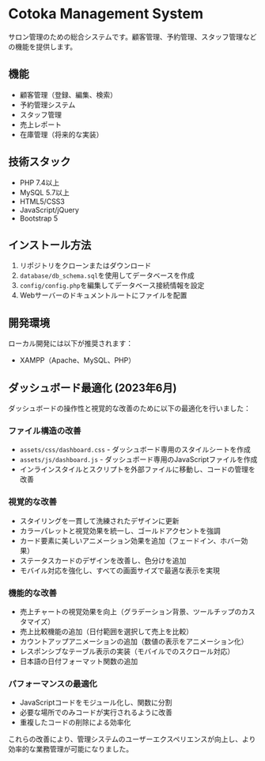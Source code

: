 # Cotoka Management System

サロン管理のための総合システムです。顧客管理、予約管理、スタッフ管理などの機能を提供します。

## 機能

- 顧客管理（登録、編集、検索）
- 予約管理システム
- スタッフ管理
- 売上レポート
- 在庫管理（将来的な実装）

## 技術スタック

- PHP 7.4以上
- MySQL 5.7以上
- HTML5/CSS3
- JavaScript/jQuery
- Bootstrap 5

## インストール方法

1. リポジトリをクローンまたはダウンロード
2. `database/db_schema.sql`を使用してデータベースを作成
3. `config/config.php`を編集してデータベース接続情報を設定
4. Webサーバーのドキュメントルートにファイルを配置

## 開発環境

ローカル開発には以下が推奨されます：
- XAMPP（Apache、MySQL、PHP） 

## ダッシュボード最適化 (2023年6月)

ダッシュボードの操作性と視覚的な改善のために以下の最適化を行いました：

### ファイル構造の改善
- `assets/css/dashboard.css` - ダッシュボード専用のスタイルシートを作成
- `assets/js/dashboard.js` - ダッシュボード専用のJavaScriptファイルを作成
- インラインスタイルとスクリプトを外部ファイルに移動し、コードの管理を改善

### 視覚的な改善
- スタイリングを一貫して洗練されたデザインに更新
- カラーパレットと視覚効果を統一し、ゴールドアクセントを強調
- カード要素に美しいアニメーション効果を追加（フェードイン、ホバー効果）
- ステータスカードのデザインを改善し、色分けを追加
- モバイル対応を強化し、すべての画面サイズで最適な表示を実現

### 機能的な改善
- 売上チャートの視覚効果を向上（グラデーション背景、ツールチップのカスタマイズ）
- 売上比較機能の追加（日付範囲を選択して売上を比較）
- カウントアップアニメーションの追加（数値の表示をアニメーション化）
- レスポンシブなテーブル表示の実装（モバイルでのスクロール対応）
- 日本語の日付フォーマット関数の追加

### パフォーマンスの最適化
- JavaScriptコードをモジュール化し、関数に分割
- 必要な場所でのみコードが実行されるように改善
- 重複したコードの削除による効率化

これらの改善により、管理システムのユーザーエクスペリエンスが向上し、より効率的な業務管理が可能になりました。 